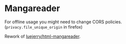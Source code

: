 # Mangareader

For offline usage you might need to change CORS policies. (`privacy.file_unique_origin` in firefox)

Rework of [luejerry/html-mangareader](https://github.com/luejerry/html-mangareader).